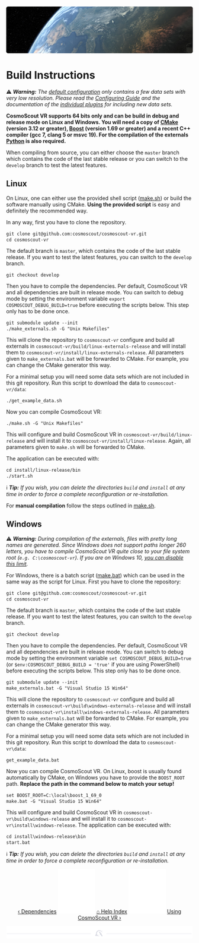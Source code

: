 <p align="center"> 
  <img src ="img/banner-earth.jpg" />
</p>

# Build Instructions

:warning: _**Warning:** The [default configuration](../config/base/scene/simple_desktop.json) only contains a few data sets with very low resolution. Please read the [Configuring Guide](configuring.md) and the documentation of the [individual plugins](../README.md#Plugins-for-CosmoScout-VR) for including new data sets._

**CosmoScout VR supports 64 bits only and can be build in debug and release mode on Linux and Windows.
You will need a copy of [CMake](https://cmake.org/) (version 3.12 or greater), [Boost](https://www.boost.org/) (version 1.69 or greater) and a recent C++ compiler (gcc 7, clang 5 or msvc 19).
For the compilation of the externals [Python](https://www.python.org/) is also required.**

When compiling from source, you can either choose the `master` branch which contains the code of the last stable release or you can switch to the `develop` branch to test the latest features.

## Linux

On Linux, one can either use the provided shell script ([make.sh](../make.sh)) or build the software manually using CMake. 
**Using the provided script** is easy and definitely the recommended way.

In any way, first you have to clone the repository.

```shell
git clone git@github.com:cosmoscout/cosmoscout-vr.git
cd cosmoscout-vr
```

The default branch is `master`, which contains the code of the last stable release. If you want to test the latest features, you can switch to the `develop` branch.

```shell
git checkout develop
```

Then you have to compile the dependencies.
Per default, CosmoScout VR and all dependencies are built in release mode.
You can switch to debug mode by setting the environment variable `export COSMOSCOUT_DEBUG_BUILD=true` before executing the scripts below.
This step only has to be done once.

```shell
git submodule update --init
./make_externals.sh -G "Unix Makefiles"
```

This will clone the repository to `cosmoscout-vr` configure and build all externals in `cosmoscout-vr/build/linux-externals-release` and will install them to `cosmoscout-vr/install/linux-externals-release`.
All parameters given to `make_externals.bat` will be forwarded to CMake. For example, you can change the CMake generator this way.

For a minimal setup you will need some data sets which are not included in this git repository.
Run this script to download the data to `cosmoscout-vr/data`:

```shell
./get_example_data.sh
```

Now you can compile CosmoScout VR:

```shell
./make.sh -G "Unix Makefiles"
```

This will configure and build CosmoScout VR in `cosmoscout-vr/build/linux-release` and will install it to `cosmoscout-vr/install/linux-release`.
Again, all parameters given to `make.sh` will be forwarded to CMake.

The application can be executed with:

```shell
cd install/linux-release/bin
./start.sh
```

:information_source: _**Tip:** If you wish, you can delete the directories `build` and `install` at any time in order to force a complete reconfiguration or re-installation._

For **manual compilation** follow the steps outlined in [make.sh](../make.sh).

## Windows

:warning: _**Warning:** During compilation of the externals, files with pretty long names are generated. Since Windows does not support paths longer 260 letters, you have to compile CosmoScout VR quite close to your file system root (`e.g. C:\cosmoscout-vr`). If you are on Windows 10, [you can disable this limit](https://www.howtogeek.com/266621/how-to-make-windows-10-accept-file-paths-over-260-characters/)._

For Windows, there is a batch script ([make.bat](../make.bat)) which can be used in the same way as the script for Linux.
First you have to clone the repository:

```batch
git clone git@github.com:cosmoscout/cosmoscout-vr.git
cd cosmoscout-vr
```

The default branch is `master`, which contains the code of the last stable release. If you want to test the latest features, you can switch to the `develop` branch.

```shell
git checkout develop
```

Then you have to compile the dependencies.
Per default, CosmoScout VR and all dependencies are built in release mode.
You can switch to debug mode by setting the environment variable `set COSMOSCOUT_DEBUG_BUILD=true` (or `$env:COSMOSCOUT_DEBUG_BUILD = 'true'` if you are using PowerShell) before executing the scripts below.
This step only has to be done once.

```batch
git submodule update --init
make_externals.bat -G "Visual Studio 15 Win64"
```

This will clone the repository to `cosmoscout-vr` configure and build all externals in `cosmoscout-vr\build\windows-externals-release` and will install them to `cosmoscout-vr\install\windows-externals-release`.
All parameters given to `make_externals.bat` will be forwarded to CMake. For example, you can change the CMake generator this way.

For a minimal setup you will need some data sets which are not included in this git repository.
Run this script to download the data to `cosmoscout-vr\data`:

```batch
get_example_data.bat
```

Now you can compile CosmoScout VR.
On Linux, boost is usually found automatically by CMake, on Windows you have to provide the `BOOST_ROOT` path.
**Replace the path in the command below to match your setup!**

```batch
set BOOST_ROOT=C:\local\boost_1_69_0
make.bat -G "Visual Studio 15 Win64"
```

This will configure and build CosmoScout VR in `cosmoscout-vr\build\windows-release` and will install it to `cosmoscout-vr\install\windows-release`.
The application can be executed with:

```batch
cd install\windows-release\bin
start.bat
```

:information_source: _**Tip:** If you wish, you can delete the directories `build` and `install` at any time in order to force a complete reconfiguration or re-installation._

<p align="center">
  <a href="dependencies.md">&lsaquo; Dependencies</a>
  <img src ="img/nav-vspace.svg"/>
  <a href="README.md">&#8962; Help Index</a>
  <img src ="img/nav-vspace.svg"/>
  <a href="using.md">Using CosmoScout VR &rsaquo;</a>
</p>

<p align="center"><img src ="img/hr.svg"/></p>